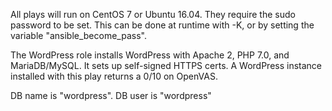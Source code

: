 All plays will run on CentOS 7 or Ubuntu 16.04. They require the sudo password to be set. This can be done at runtime with -K, or by setting the variable "ansible_become_pass".

The WordPress role installs WordPress with Apache 2, PHP 7.0, and MariaDB/MySQL. It sets up self-signed HTTPS certs.
A WordPress instance installed with this play returns a 0/10 on OpenVAS.

DB name is "wordpress". DB user is "wordpress"
